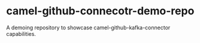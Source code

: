 # camel-github-connecotr-demo-repo
A demoing repository to showcase camel-github-kafka-connector capabilities.
